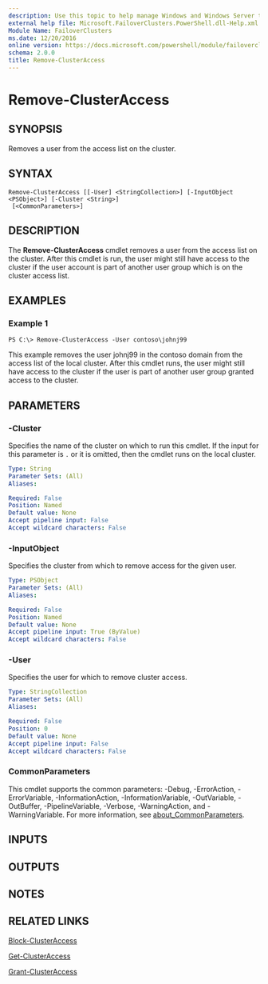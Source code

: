 ```yaml
---
description: Use this topic to help manage Windows and Windows Server technologies with Windows PowerShell.
external help file: Microsoft.FailoverClusters.PowerShell.dll-Help.xml
Module Name: FailoverClusters
ms.date: 12/20/2016
online version: https://docs.microsoft.com/powershell/module/failoverclusters/remove-clusteraccess?view=windowsserver2019-ps&wt.mc_id=ps-gethelp
schema: 2.0.0
title: Remove-ClusterAccess
---
```


# Remove-ClusterAccess

## SYNOPSIS
Removes a user from the access list on the cluster.

## SYNTAX

```
Remove-ClusterAccess [[-User] <StringCollection>] [-InputObject <PSObject>] [-Cluster <String>]
 [<CommonParameters>]
```

## DESCRIPTION
The **Remove-ClusterAccess** cmdlet removes a user from the access list on the cluster.
After this cmdlet is run, the user might still have access to the cluster if the user account is part of another user group which is on the cluster access list.

## EXAMPLES

### Example 1
```
PS C:\> Remove-ClusterAccess -User contoso\johnj99
```

This example removes the user johnj99 in the contoso domain from the access list of the local cluster.
After this cmdlet runs, the user might still have access to the cluster if the user is part of another user group granted access to the cluster.

## PARAMETERS

### -Cluster
Specifies the name of the cluster on which to run this cmdlet.
If the input for this parameter is `.` or it is omitted, then the cmdlet runs on the local cluster.

```yaml
Type: String
Parameter Sets: (All)
Aliases: 

Required: False
Position: Named
Default value: None
Accept pipeline input: False
Accept wildcard characters: False
```

### -InputObject
Specifies the cluster from which to remove access for the given user.

```yaml
Type: PSObject
Parameter Sets: (All)
Aliases: 

Required: False
Position: Named
Default value: None
Accept pipeline input: True (ByValue)
Accept wildcard characters: False
```

### -User
Specifies the user for which to remove cluster access.

```yaml
Type: StringCollection
Parameter Sets: (All)
Aliases: 

Required: False
Position: 0
Default value: None
Accept pipeline input: False
Accept wildcard characters: False
```

### CommonParameters
This cmdlet supports the common parameters: -Debug, -ErrorAction, -ErrorVariable, -InformationAction, -InformationVariable, -OutVariable, -OutBuffer, -PipelineVariable, -Verbose, -WarningAction, and -WarningVariable. For more information, see [about_CommonParameters](https://go.microsoft.com/fwlink/?LinkID=113216).

## INPUTS

## OUTPUTS

## NOTES

## RELATED LINKS

[Block-ClusterAccess](./Block-ClusterAccess.md)

[Get-ClusterAccess](./Get-ClusterAccess.md)

[Grant-ClusterAccess](./Grant-ClusterAccess.md)

